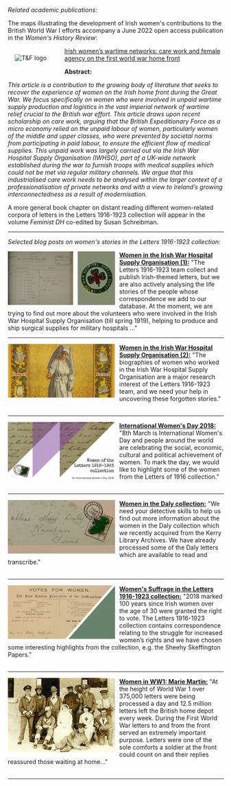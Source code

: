 *Related academic publications:*

The maps illustrating the development of Irish women's contributions to the British World War I efforts accompany a June 2022 open access publication in the <em>Women's History Review</em>:

<img src="https://www.tandfonline.com/action/showCoverImage?journalCode=rwhr20" alt="T&F logo" align="left" style="float:left; padding:16px" width="100"/>

<a href="https://www.tandfonline.com/doi/full/10.1080/09612025.2021.2006510">Irish women’s wartime networks: care work and female agency on the first world war home front</a>

<strong>Abstract:</strong>

<em>This article is a contribution to the growing body of literature that seeks to recover the experience of women on the Irish home front during the Great War. We focus specifically on women who were involved in unpaid wartime supply production and logistics in the vast imperial network of wartime relief crucial to the British war effort. This article draws upon recent scholarship on care work, arguing that the British Expeditionary Force as a micro economy relied on the unpaid labour of women, particularly women of the middle and upper classes, who were prevented by societal norms from participating in paid labour, to ensure the efficient flow of medical supplies. This unpaid work was largely carried out via the Irish War Hospital Supply Organisation (IWHSO), part of a UK-wide network established during the war to furnish troops with medical supplies which could not be met via regular military channels. We argue that this industrialised care work needs to be analysed within the larger context of a professionalisation of private networks and with a view to Ireland’s growing interconnectedness as a result of modernisation.</em>

A more general book chapter on distant reading different women-related corpora of letters in the Letters 1916-1923 collection will appear in the volume <em>Feminist DH</em> co-edited by Susan Schreibman.

<hr>

*Selected blog posts on women's stories in the Letters 1916-1923 collection:*

<img src="./Logos/Logo_IWHSO.png" alt="logo" align="left" style="padding-right:10px" width="250"/> [**Women in the Irish War Hospital Supply Organisation (1):**](http://letters1916.ie/wp-post/women-in-the-irish-war-hospital-supply-organisation-help-us-uncover-forgotten-stories-of-the-first-world-war-part-1) "The Letters 1916-1923 team collect and publish Irish-themed letters, but we are also actively analysing the life stories of the people whose correspondence we add to our database. At the moment, we are trying to find out more about the volunteers who were involved in the Irish War Hospital Supply Organisation (till spring 1919), helping to produce and ship surgical supplies for military hospitals ..."

***

<img src="./Logos/Logo_Nurse.jpg" alt="logo" align="left" style="padding-right:10px" width="250"/> [**Women in the Irish War Hospital Supply Organisation (2):**](http://letters1916.ie/wp-post/women-in-the-irish-war-hospital-supply-organisation-help-us-uncover-forgotten-stories-of-the-first-world-war-part-2) "The biographies of women who worked in the Irish War Hospital Supply Organisation are a major research interest of the Letters 1916-1923 team, and we need your help in uncovering these forgotten stories."<br/><br/>


***

<img src="./Logos/Logo_Women.png" alt="logo" align="left" style="padding-right:10px" width="250"/> [**International Women's Day 2018:**](http://letters1916.ie/wp-post/iwd-2018) "8th March is International Women's Day and people around the world are celebrating the social, economic, cultural and political achievement of women. To mark the day, we would like to highlight some of the women from the Letters of 1916 collection."<br/><br/>


***

<img src="./Logos/Logo_Daily.png" alt="logo" align="left" style="padding-right:10px" width="250"/> [**Women in the Daly collection:**](http://letters1916.ie/wp-post/women-daly) "We need your detective skills to help us find out more information about the women in the Daly collection which we recently acquired  from the Kerry Library Archives. We have already processed some of the Daly letters which are available to read and transcribe."<br/><br/>


***

<img src="./Logos/Logo_Votes.png" alt="logo" align="left" style="padding-right:10px" width="250"/> [**Women's Suffrage in the Letters 1916-1923 collection:**](http://letters1916.ie/wp-post/womens-suffrage) "2018 marked 100 years since Irish women over the age of 30 were granted the right to vote. The Letters 1916-1923 collection contains correspondence relating to the struggle for increased women’s rights and we have chosen some interesting highlights from the collection, e.g. the Sheehy Skeffington Papers."<br/><br/>


***

<img src="./Logos/Logo_Martin.jpg" alt="logo" align="left" style="padding-right:10px" width="250"/> [**Women in WW1: Marie Martin:**](http://letters1916.ie/wp-post/women-ww1-marie-martin) "At the height of World War 1 over 375,000 letters were being processed a day and 12.5 million letters left the British home depot every week. During the First World War letters to and from the front served an extremely important purpose. Letters were one of the sole comforts a soldier at the front could count on and their replies reassured those waiting at home..."<br/><br/>

***

